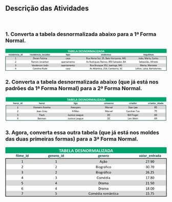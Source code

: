 ## Descrição das Atividades
<br>

### 1. Converta a tabela desnormalizada abaixo para a 1ª Forma Normal.
![1](Imagens/exe1.png)
<br>

### 2. Converta a tabela desnormalizada abaixo (que já está nos padrões da 1ª Forma Normal) para a 2ª Forma Normal.
![2](Imagens/exe2.png)
<br>

### 3. Agora, converta essa outra tabela (que já está nos moldes das duas primeiras formas) para a 3ª Forma Normal.
![3](Imagens/exe3.png)
